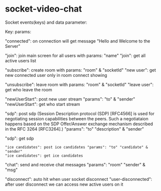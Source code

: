 # socket-video-chat

Socket events(keys) and data parameter:

Key: params:

"connected": on connection will get message "Hello and Welcome to the Server" 

 "join": join main screen for all users with params: "name" 
 "join": get all active users list 

  "subscribe": create room with params: "room" & "socketId"
  "new user": get new connected user only in room connect showing

  "unsubscribe": leave room with params: "room" & "socketId"
  "leave user": get who leave the room

  "newUserStart": post new user stream "params": "to" & "sender"
  "newUserStart": get who start stream


   "sdp": post sdp (Session Description protocol (SDP) [RFC4566] is used for negotiating session capabilities between the peers.
          Such a negotiataion happens based on the SDP Offer/Answer exchange mechanism described in the RFC 3264 [RFC3264].)
          "params": "to" "description" & "sender"
   
   "sdp": get sdp


    "ice candidates": post ice candidates "params": "to" "candidate" & "sender" 
    "ice candidates": get ice candidates

   "chat": send and receive chat messages  "params": "room" "sender" & "msg"

   "disconnect": auto hit when user socket disconnect
    "user-disconnected": after user disconnect we can access new active users on it
